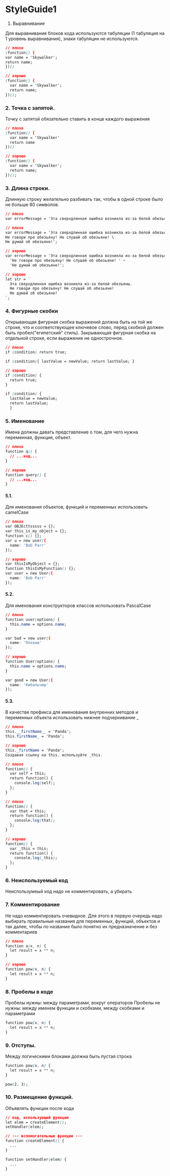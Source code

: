 # StyleGuide1
1. Выравнивание

 Для выравнивания блоков кода используются табуляции (1 табуляция на 1 уровень выравнивания), знаки табуляции не используются.

 ```css
 // плохо
 (function() {
 var name = 'Skywalker';
 return name;
 })()

 // хорошо
 (function() {
   var name = 'Skywalker';
   return name;
 })();
 ```

 ### 2. Точка с запятой.

 Точку с запятой обязательно ставить в конце каждого выражения

 ```css
 // плохо
 (function() {
   var name = 'Skywalker'
   return name
 })()

 // хорошо
 (function() {
   var name = 'Skywalker';
   return name;
 })();
 ```

 ### 3. Длина строки.

 Длинную строку желательно разбивать так, чтобы в одной строке было не больше 80 символов.

 ```css
 // плохо
 var errorMessage = 'Эта сверхдлинная ошибка возникла из-за белой обезъяны. Не говори про обезъяну! Не слушай об обезьяне! Не думай об обезъяне!';

 // плохо
 var errorMessage = 'Эта сверхдлинная ошибка возникла из-за белой обезъяны. \
 Не говори про обезъяну! Не слушай об обезьяне! \
 Не думай об обезъяне!';

 // хорошо
 var errorMessage = 'Эта сверхдлинная ошибка возникла из-за белой обезъяны. ' +
   'Не говори про обезъяну! Не слушай об обезьяне! ' +
   'Не думай об обезъяне!';

 // хорошо
 let str = `
   Эта сверхдлинная ошибка возникла из-за белой обезъяны.
   Не говори про обезъяну! Не слушай об обезьяне!
   Не думай об обезъяне!
 `;
 ```

 ### 4. Фигурные скобки

 Открывающая фигурная скобка выражений должна быть на той же строке, что и соответствующее ключевое слово, перед скобкой должен быть пробел("египетский" стиль).
 Закрывающая фигурная скобка на отдельной строке, если выражение не однострочное.

 ```css
 // плохо
 if (condition) return true;

 if (condition){ lastValue = newValue; return lastValue; }

 // хорошо
 if (condition) {
   return true;
 }

 if (condition) {
   lastValue = newValue;
   return lastValue;
   }
 ```

 ### 5. Именование

 Имена должны давать представление о том, для чего нужна переменная, функция, объект.

 ```css
 // плохо
 function q() {
   // ...код...
 }

 // хорошо
 function query() {
   // ...код...
 }
 ```
 #### 5.1.
 Для именования объектов, функций и переменных использовать camelCase

 ```css
 // плохо
 var OBJEcttsssss = {};
 var this_is_my_object = {};
 function c() {};
 var u = new user({
   name: 'Bob Parr'
 });

 // хорошо
 var thisIsMyObject = {};
 function thisIsMyFunction() {};
 var user = new User({
   name: 'Bob Parr'
 });
 ```
 #### 5.2.
 Для именования конструкторов классов использовать PascalCase

 ```css
 // плохо
 function user(options) {
   this.name = options.name;
 }

 var bad = new user({
   name: 'Плохиш'
 });

 // хорошо
 function User(options) {
   this.name = options.name;
 }

 var good = new User({
   name: 'Кибальчиш'
 });
 ```
 #### 5.3.
 В качестве префикса для именования внутренних методов и переменных объекта использовать нижнее подчеркивание _

 ```css
 // плохо
 this.__firstName__ = 'Panda';
 this.firstName_ = 'Panda';

 // хорошо
 this._firstName = 'Panda';
 Создавая ссылку на this, используйте _this.

 // плохо
 function() {
   var self = this;
   return function() {
     console.log(self);
   };
 }

 // плохо
 function() {
   var that = this;
   return function() {
     console.log(that);
   };
 }

 // хорошо
 function() {
   var _this = this;
   return function() {
     console.log(_this);
   };
 }
 ```

 ### 6. Неиспользуемый код

 Неиспользумеый код надо не комментировать, а убирать

 ### 7. Комментирование

 Не надо комментировать очевидное. Для этого в первую очередь надо выбирать правильные названия для переменных, функций, объектов и так далее, чтобы по название было понятно их предназначение и без комментариев

 ```css
 // плохо
 function a(x, n) {
   let result = x ** n;
 }

 // хорошо
 function pow(x, n) {
   let result = x ** n;
 }
 ```

 ### 8. Пробелы в коде

 Пробелы нужны: между параметрами, вокруг операторов
 Пробелы не нужны: между именем функции и скобками, между скобками и параметрами

 ```css
 function pow(x, n) {
   let result = x ** n;
 }
 ```

 ### 9. Отступы.

 Между логическими блоками должна быть пустая строка

 ```css
 function pow(x, n) {
   let result = x ** n;
 }

 pow(2, 3);
 ```

 ### 10. Размещение функций.

 Объявлять функции после кода

 ```css
 // код, использующий функции
 let elem = createElement();
 setHandler(elem);

 // --- вспомогательные функции ---
 function createElement() {
   ...
 }

 function setHandler(elem) {
   ...
 }
